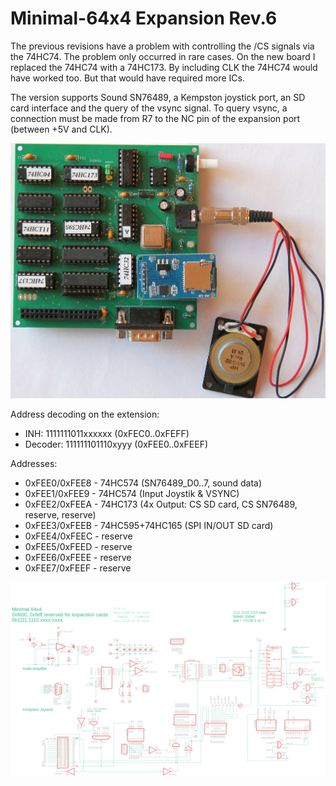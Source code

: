 # Minimal-64x4 Expansion Rev.6

The previous revisions have a problem with controlling the /CS signals via the 74HC74. The problem only occurred in rare cases. On the new board I replaced the 74HC74 with a 74HC173. By including CLK the 74HC74 would have worked too. But that would have required more ICs.

The version supports Sound SN76489, a Kempston joystick port, an SD card interface and the query of the vsync signal. To query vsync, a connection must be made from R7 to the NC pin of the expansion port (between +5V and CLK).

![expansion](expansion-sn76489-kempton-sd-rev6.jpg)

Address decoding on the extension:
- INH:     1111111011xxxxxx (0xFEC0..0xFEFF)
- Decoder: 111111101110xyyy (0xFEE0..0xFEEF)

Addresses:
- 0xFEE0/0xFEE8 - 74HC574 (SN76489_D0..7, sound data)
- 0xFEE1/0xFEE9 - 74HC574 (Input Joystik & VSYNC)
- 0xFEE2/0xFEEA - 74HC173 (4x Output: CS SD card, CS SN76489, reserve, reserve)
- 0xFEE3/0xFEEB - 74HC595+74HC165 (SPI IN/OUT SD card)
- 0xFEE4/0xFEEC - reserve
- 0xFEE5/0xFEED - reserve
- 0xFEE6/0xFEEE - reserve
- 0xFEE7/0xFEEF - reserve

![schematic](expansion-sn76489-kempton-sd-rev6.png)

